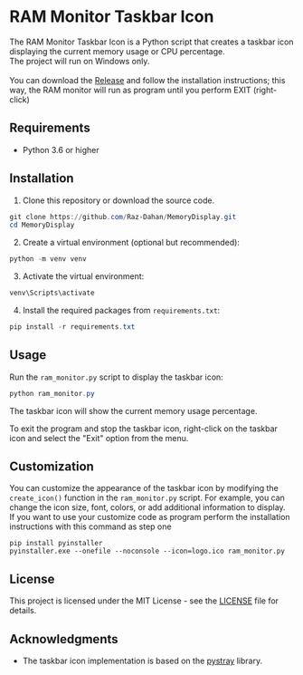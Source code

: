 # RAM Monitor Taskbar Icon

The RAM Monitor Taskbar Icon is a Python script that creates a taskbar icon displaying the current memory usage or CPU percentage. <br />
The project will run on Windows only. <br />
<br />
You can download the [Release](https://github.com/Raz-Dahan/MemoryDisplay/releases/latest) and follow the installation instructions; this way, the RAM monitor will run as program until you perform EXIT (right-click)

## Requirements

- Python 3.6 or higher

## Installation

1. Clone this repository or download the source code.

```powershell
git clone https://github.com/Raz-Dahan/MemoryDisplay.git
cd MemoryDisplay
```

2. Create a virtual environment (optional but recommended):

```powershell
python -m venv venv
```

3. Activate the virtual environment:

```powershell
venv\Scripts\activate
```

4. Install the required packages from `requirements.txt`:

```powershell
pip install -r requirements.txt
```

## Usage

Run the `ram_monitor.py` script to display the taskbar icon:

```powershell
python ram_monitor.py
```

The taskbar icon will show the current memory usage percentage.

To exit the program and stop the taskbar icon, right-click on the taskbar icon and select the "Exit" option from the menu.

## Customization

You can customize the appearance of the taskbar icon by modifying the `create_icon()` function in the `ram_monitor.py` script. For example, you can change the icon size, font, colors, or add additional information to display. <br />
If you want to use your customize code as program perform the installation instructions with this command as step one
```
pip install pyinstaller
pyinstaller.exe --onefile --noconsole --icon=logo.ico ram_monitor.py
``` 

## License

This project is licensed under the MIT License - see the [LICENSE](LICENSE) file for details.

## Acknowledgments

- The taskbar icon implementation is based on the [pystray](https://github.com/moses-palmer/pystray) library.

